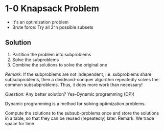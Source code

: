 # 1-0 Knapsack Problem

* It's an optimization problem
* Brute force: Try all 2^n possible subsets

## Solution
1. Partition the problem into subproblems
2. Solve the subproblems
3. Combine the solutions to solve the original one

*Remark:* If the subproblems are not independent, i.e. subproblems share subsubproblems, then a divideand-conquer algorithm repeatedly solves the common subsubproblems.
Thus, it does more work than necessary!

*Question:* Any better solution? Yes–Dynamic programming (DP)!

Dynamic programming is a method for solving optimization problems.

Compute the solutions to the subsub-problems once and store the solutions in a table, so that they can be reused (repeatedly) later.
Remark: We trade space for time.
